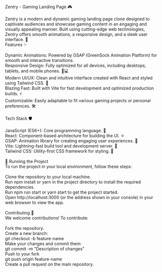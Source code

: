 Zentry - Gaming Landing Page 🎮<br>
<br>
Zentry is a modern and dynamic gaming landing page clone designed to captivate audiences and showcase gaming content in an engaging and visually appealing manner. Built using cutting-edge web technologies, Zentry offers smooth animations, a responsive design, and a sleek user interface. 🌟
<br>
Features ✨<br>
<br>
Dynamic Animations: Powered by GSAP (GreenSock Animation Platform) for smooth and interactive transitions.<br>
Responsive Design: Fully optimized for all devices, including desktops, tablets, and mobile phones. 📱💻<br>
Modern UI/UX: Clean and intuitive interface created with React and styled using Tailwind CSS. 🎨<br>
Blazing Fast: Built with Vite for fast development and optimized production builds. ⚡<br>
Customizable: Easily adaptable to fit various gaming projects or personal preferences. 🛠️<br>
<br>
Tech Stack 🛡️<br>
<br>
JavaScript (ES6+): Core programming language. 📝<br>
React: Component-based architecture for building the UI. ⚛️<br>
GSAP: Animation library for creating engaging user experiences. 🎥<br>
Vite: Lightning-fast build tool and development server. 🚀<br>
Tailwind CSS: Utility-first CSS framework for styling. 💅<br>
<br>
🚦 Running the Project<br>
To run the project in your local environment, follow these steps:<br>
<br>
Clone the repository to your local machine.<br>
Run npm install or yarn in the project directory to install the required dependencies.<br>
Run npm run start or yarn start to get the project started.<br>
Open http://localhost:3000 (or the address shown in your console) in your web browser to view the app.<br>
<br>
Contributing 🤝<br>
We welcome contributions! To contribute:<br><br>
Fork the repository. <br>
Create a new branch:<br>
git checkout -b feature-name<br>
Make your changes and commit them:<br>
git commit -m "Description of changes"<br>
Push to your fork<br>
git push origin feature-name<br>
Create a pull request on the main repository. <br>
